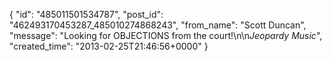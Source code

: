  {
   "id": "485011501534787",
   "post_id": "462493170453287_485010274868243",
   "from_name": "Scott Duncan",
   "message": "Looking for OBJECTIONS from the court!\n\n*Jeopardy Music*",
   "created_time": "2013-02-25T21:46:56+0000"
 }
